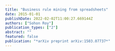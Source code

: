 ```yaml
---
title: "Business rule mining from spreadsheets"
date: 2015-01-01
publishDate: 2022-02-02T11:00:27.669144Z
authors: ["Sohon Roy"]
publication_types: ["2"]
abstract: ""
featured: false
publication: "*arXiv preprint arXiv:1503.07737*"
---
```


